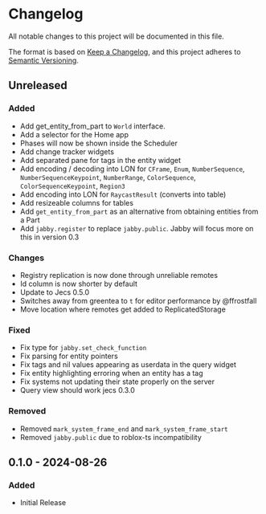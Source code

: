 # Changelog

All notable changes to this project will be documented in this file.

The format is based on [Keep a Changelog](https://keepachangelog.com/en/1.1.0/),
and this project adheres to [Semantic Versioning](https://semver.org/spec/v2.0.0.html).

## Unreleased

### Added

- Add get_entity_from_part to `World` interface.
- Add a selector for the Home app
- Phases will now be shown inside the Scheduler
- Add change tracker widgets
- Add separated pane for tags in the entity widget
- Add encoding / decoding into LON for `CFrame`, `Enum`, `NumberSequence`, `NumberSequenceKeypoint`, `NumberRange`, `ColorSequence`, `ColorSequenceKeypoint`, `Region3`
- Add encoding into LON for `RaycastResult` (converts into table)
- Add resizeable columns for tables
- Add `get_entity_from_part` as an alternative from obtaining entities from a Part
- Add `jabby.register` to replace `jabby.public`. Jabby will focus more on this in version 0.3

### Changes

- Registry replication is now done through unreliable remotes
- Id column is now shorter by default
- Update to Jecs 0.5.0
- Switches away from greentea to `t` for editor performance by @ffrostfall
- Move location where remotes get added to ReplicatedStorage

### Fixed

- Fix type for `jabby.set_check_function`
- Fix parsing for entity pointers
- Fix tags and nil values appearing as userdata in the query widget
- Fix entity highlighting erroring when an entity has a tag
- Fix systems not updating their state properly on the server
- Query view should work jecs 0.3.0

### Removed

- Removed `mark_system_frame_end` and `mark_system_frame_start`
- Removed `jabby.public` due to roblox-ts incompatibility

## 0.1.0 - 2024-08-26

### Added

- Initial Release
